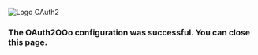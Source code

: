 ![Logo OAuth2](https://prrvchr.github.io/OAuth2OOo/OAuth2.png)
### The OAuth2OOo configuration was successful. You can close this page.
